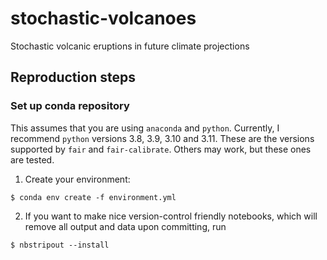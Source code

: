 # stochastic-volcanoes
Stochastic volcanic eruptions in future climate projections

## Reproduction steps

### Set up conda repository

This assumes that you are using `anaconda` and `python`. Currently, I recommend `python` versions 3.8, 3.9, 3.10 and 3.11. These are the versions supported by `fair` and `fair-calibrate`. Others may work, but these ones are tested.

1. Create your environment:

```
$ conda env create -f environment.yml
```
2. If you want to make nice version-control friendly notebooks, which will remove all output and data upon committing, run

```
$ nbstripout --install
```
